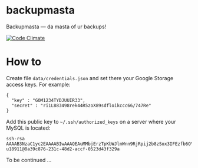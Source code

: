 backupmasta
===========

Backupmasta — da masta of ur backups!

[![Code Climate](https://codeclimate.com/github/ZeroOneStudio/backupmasta.png)](https://codeclimate.com/github/ZeroOneStudio/backupmasta)

How to
======

Create file `data/credentials.json` and set there your Google Storage access keys. For example:

    {
      "key" : "GOM1234TYDJUUIR33",
      "secret" : "ri1L883498rek44R5zoX89sdfloikccc66/747Re"
    }

Add this public key to `~/.ssh/authorized_keys` on a server where your MySQL is located:

    ssh-rsa AAAAB3NzaC1yc2EAAAABIwAAAQEAuMMbjErzTpKbWJlmWnn9RjRpij2b8zSox3IFEzfb6OYxO5qRqghzYmBuVtAkLkwe6/KTT0URm6kBXWYt+CAdUOCEqnvlNkkr4SSsUvm06deUHYL4SObjquyZVSuTWrdJqygUu6L1Qf1QcLW7BVi7jhJvgmaPww0p7TlZ8fZkg8LSoqf2XtRnYf825FQsHajgwLvLlAzq0u/bA2Tr809fJxi3nzKAjFddoC2xPKlSXIB8fWfc4Ysqr/XawYQs2u2LmsSnJQK1LNu7X9p220+0sJTigC6kdLCbEka0JxP+FUfuS1Ohf3S5UC0fMNEP/j+dwDb4sGD4HKmpbBlgaDMTtQ== u18911@8a39c876-231c-48d2-accf-0523d43f329a

To be continued ...
